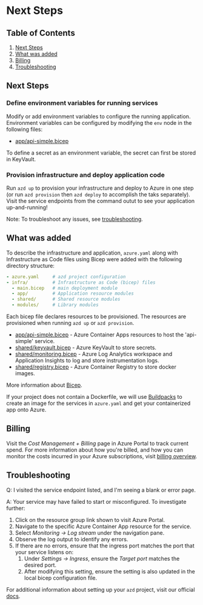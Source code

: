 # Next Steps

## Table of Contents
1. [Next Steps](#next-steps)
2. [What was added](#what-was-added)
3. [Billing](#billing)
4. [Troubleshooting](#troubleshooting)

## Next Steps
### Define environment variables for running services

Modify or add environment variables to configure the running application. Environment variables can be configured by modifying the `env` node in the following files:

- [app/api-simple.bicep](./infra/app/api-simple.bicep)

To define a secret as an environment variable, the secret can first be stored in KeyVault.

### Provision infrastructure and deploy application code

Run `azd up` to provision your infrastructure and deploy to Azure in one step (or run `azd provision` then `azd deploy` to accomplish the taks separately). Visit the service endpoints from the command outut to see your application up-and-running!

Note: To troubleshoot any issues, see [troubleshooting](#troubleshooting).

## What was added

To describe the infrastructure and application, `azure.yaml` along with Infrastructure as Code files using Bicep were added with the following directory structure:

```yaml
- azure.yaml     # azd project configuration
- infra/         # Infrastructure as Code (bicep) files
  - main.bicep   # main deployment module
  - app/         # Application resource modules
  - shared/      # Shared resource modules
  - modules/     # Library modules
```

Each bicep file declares resources to be provisioned. The resources are provisioned when running `azd up` or `azd provision`.

- [app/api-simple.bicep](./infra/app/api-simple.bicep) - Azure Container Apps resources to host the 'api-simple' service.
- [shared/keyvault.bicep](./infra/shared/keyvault.bicep) - Azure KeyVault to store secrets.
- [shared/monitoring.bicep](./infra/shared/monitoring.bicep) - Azure Log Analytics workspace and Application Insights to log and store instrumentation logs.
- [shared/registry.bicep](./infra/shared/registry.bicep) - Azure Container Registry to store docker images.

More information about [Bicep](https://aka.ms/bicep).

If your project does not contain a Dockerfile, we will use [Buildpacks](https://buildpacks.io/) to create an image for the services in `azure.yaml` and get your containerized app onto Azure. 

## Billing

Visit the *Cost Management + Billing* page in Azure Portal to track current spend. For more information about how you're billed, and how you can monitor the costs incurred in your Azure subscriptions, visit [billing overview](https://learn.microsoft.com/en-us/azure/developer/intro/azure-developer-billing).

## Troubleshooting

Q: I visited the service endpoint listed, and I'm seeing a blank or error page.

A: Your service may have failed to start or misconfigured. To investigate further:

1. Click on the resource group link shown to visit Azure Portal.
1. Navigate to the specific Azure Container App resource for the service.
1. Select *Monitoring -> Log stream* under the navigation pane.
1. Observe the log output to identify any errors.
1. If there are no errors, ensure that the ingress port matches the port that your service listens on:
    1. Under *Settings -> Ingress*, ensure the *Target port* matches the desired port.
    1. After modifying this setting, ensure the setting is also updated in the local bicep configuration file.

For additional information about setting up your `azd` project, visit our official [docs](https://learn.microsoft.com/en-us/azure/developer/azure-developer-cli/make-azd-compatible?pivots=azd-convert).

